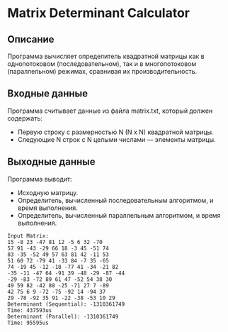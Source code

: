 # Matrix Determinant Calculator

## Описание

Программа вычисляет определитель квадратной матрицы как в однопотоковом (последовательном), так и в многопотоковом (параллельном) режимах, сравнивая их производительность.

## Входные данные

Программа считывает данные из файла matrix.txt, который должен содержать:

+ Первую строку с размерностью N (N x N) квадратной матрицы.
+ Следующие N строк с N целыми числами — элементы матрицы.

## Выходные данные

Программа выводит:

+ Исходную матрицу.
+ Определитель, вычисленный последовательным алгоритмом, и время выполнения.
+ Определитель, вычисленный параллельным алгоритмом, и время выполнения.

```
Input Matrix:
15 -8 23 -47 81 12 -5 6 32 -70 
57 91 -43 -29 66 18 -3 45 -51 74 
83 -35 -52 49 57 63 81 42 -11 53 
51 60 72 -79 41 -33 84 -7 35 -65 
74 -19 45 -12 -18 -77 41 -34 -21 82 
-35 -11 -47 64 -91 39 -48 -29 -87 -44 
-29 -83 -72 89 61 47 -52 54 38 30 
49 59 82 -42 88 -25 -71 27 7 -89 
42 75 6 9 -72 -75 -92 14 -94 37 
29 -78 -92 35 91 -22 -38 -53 10 29 
Determinant (Sequential): -1310361749
Time: 437593us
Determinant (Parallel): -1310361749
Time: 95595us
```
